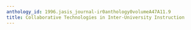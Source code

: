 ```yaml
---
anthology_id: 1996.jasis_journal-ir0anthology0volumeA47A11.9
title: Collaborative Technologies in Inter-University Instruction
---
```

